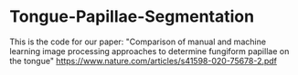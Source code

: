 # Tongue-Papillae-Segmentation
This is the code for our paper:
"Comparison of manual and machine learning image processing approaches to determine fungiform papillae on the tongue"
https://www.nature.com/articles/s41598-020-75678-2.pdf






